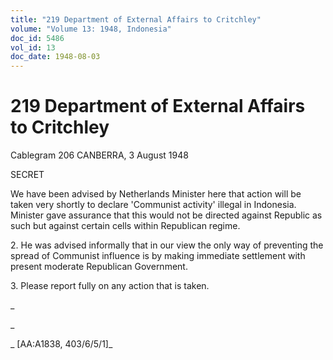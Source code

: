 ```yaml
---
title: "219 Department of External Affairs to Critchley"
volume: "Volume 13: 1948, Indonesia"
doc_id: 5486
vol_id: 13
doc_date: 1948-08-03
---
```


# 219 Department of External Affairs to Critchley

Cablegram 206 CANBERRA, 3 August 1948

SECRET

We have been advised by Netherlands Minister here that action will be taken very shortly to declare 'Communist activity' illegal in Indonesia. Minister gave assurance that this would not be directed against Republic as such but against certain cells within Republican regime.

2\. He was advised informally that in our view the only way of preventing the spread of Communist influence is by making immediate settlement with present moderate Republican Government.

3\. Please report fully on any action that is taken.

_

_

_ [AA:A1838, 403/6/5/1]_
